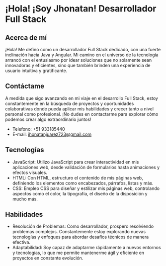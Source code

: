 # ¡Hola! ¡Soy Jhonatan! Desarrollador Full Stack
## Acerca de mí
¡Hola! Me defino como un desarrollador Full Stack dedicado, con una fuerte inclinación hacia Java y Angular. Mi camino en el universo de la tecnología arrancó con el entusiasmo por idear soluciones que no solamente sean innovadoras y eficientes, sino que también brinden una experiencia de usuario intuitiva y gratificante.
## Contáctame
A medida que sigo avanzando en mi viaje en el desarrollo Full Stack, estoy constantemente en la búsqueda de proyectos y oportunidades colaborativas donde pueda aplicar mis habilidades y crecer tanto a nivel personal como profesional. ¡No dudes en contactarme para explorar cómo podemos crear algo extraordinario juntos!
- Telefono: +51 933185440
- E-mail: jhonatanjuarez723@gmail.com
## Tecnologías
- JavaScript: Utilizo JavaScript para crear interactividad en mis aplicaciones web, desde validación de formularios hasta animaciones y efectos visuales.
- HTML: Con HTML, estructuro el contenido de mis páginas web, definiendo los elementos como encabezados, párrafos, listas y más.
- CSS: Empleo CSS para diseñar y estilizar mis páginas web, controlando aspectos como el color, la tipografía, el diseño de la disposición y mucho más.
## Habilidades
- Resolución de Problemas: Como desarrollador, prospero resolviendo problemas complejos. Constantemente estoy explorando nuevas tecnologías y enfoques para abordar desafíos técnicos de manera efectiva.
- Adaptabilidad: Soy capaz de adaptarme rápidamente a nuevos entornos y tecnologías, lo que me permite mantenerme ágil y eficiente en proyectos en constante evolución.